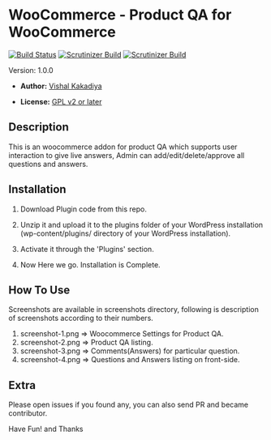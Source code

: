 # WooCommerce - Product QA for WooCommerce #

[![Build Status](https://api.travis-ci.org/vishalkakadiya/product-qa-for-woocommerce.svg?branch=master)](https://travis-ci.org/vishalkakadiya/product-qa-for-woocommerce)
[![Scrutinizer Build](https://scrutinizer-ci.com/g/vishalkakadiya/product-qa-for-woocommerce/badges/build.png?b=master)](https://scrutinizer-ci.com/g/vishalkakadiya/product-qa-for-woocommerce/)
[![Scrutinizer Build](https://scrutinizer-ci.com/g/vishalkakadiya/product-qa-for-woocommerce/badges/quality-score.png?b=master)](https://scrutinizer-ci.com/g/vishalkakadiya/product-qa-for-woocommerce/)


  Version:  1.0.0

* **Author:** [Vishal Kakadiya](https://profiles.wordpress.org/vishalkakadiya/)

* **License:** [GPL v2 or later](http://www.gnu.org/licenses/gpl-2.0.html)


## Description ##
	
This is an woocommerce addon for product QA which supports user interaction to give live answers, 
Admin can add/edit/delete/approve all questions and answers.

	
## Installation ##

1. Download Plugin code from this repo.

2. Unzip it and upload it to the plugins folder of your WordPress installation (wp-content/plugins/ directory of your WordPress installation).

4. Activate it through the 'Plugins' section.

5. Now Here we go. Installation is Complete.

## How To Use ##

Screenshots are available in screenshots directory, following is description of screenshots according to their numbers.

1. screenshot-1.png =>  Woocommerce Settings for Product QA.
2. screenshot-2.png =>  Product QA listing.
3. screenshot-3.png =>  Comments(Answers) for particular question.
4. screenshot-4.png =>  Questions and Answers listing on front-side.


## Extra ##

Please open issues if you found any, you can also send PR and became contributor.

Have Fun! and Thanks
